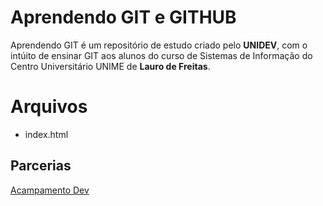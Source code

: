 # Aprendendo GIT e GITHUB

Aprendendo GIT é um repositório de estudo criado pelo **UNIDEV**, com o intúito de ensinar GIT aos alunos do curso de Sistemas de Informação do Centro Universitário UNIME de **Lauro de Freitas**.


# Arquivos

 - index.html

## Parcerias

[Acampamento Dev](https://acampamentodev.hashnode.dev/)
